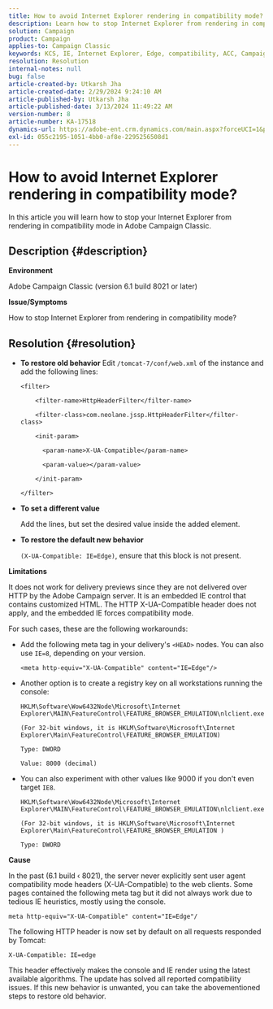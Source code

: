 ```yaml
---
title: How to avoid Internet Explorer rendering in compatibility mode?
description: Learn how to stop Internet Explorer from rendering in compatibility mode in Adobe Campaign Classic.
solution: Campaign
product: Campaign
applies-to: Campaign Classic
keywords: KCS, IE, Internet Explorer, Edge, compatibility, ACC, Campaign Classic
resolution: Resolution
internal-notes: null
bug: false
article-created-by: Utkarsh Jha
article-created-date: 2/29/2024 9:24:10 AM
article-published-by: Utkarsh Jha
article-published-date: 3/13/2024 11:49:22 AM
version-number: 8
article-number: KA-17518
dynamics-url: https://adobe-ent.crm.dynamics.com/main.aspx?forceUCI=1&pagetype=entityrecord&etn=knowledgearticle&id=3f94054a-e4d6-ee11-9079-6045bd0067ea
exl-id: 055c2195-1051-4bb0-af8e-2295256508d1
---
```

# How to avoid Internet Explorer rendering in compatibility mode?


In this article you will learn how to stop your Internet Explorer from rendering in compatibility mode in Adobe Campaign Classic.

## Description {#description}


<b>Environment</b>

Adobe Campaign Classic (version 6.1 build 8021 or later)

<b>Issue/Symptoms</b>

How to stop Internet Explorer from rendering in compatibility mode?


## Resolution {#resolution}


- <b>To restore old behavior</b>
    Edit `/tomcat-7/conf/web.xml` of the instance and add the following lines:


    ```
    <filter>
    
        <filter-name>HttpHeaderFilter</filter-name>
    
        <filter-class>com.neolane.jssp.HttpHeaderFilter</filter-
    class>
    
        <init-param>
    
          <param-name>X-UA-Compatible</param-name>
    
          <param-value></param-value>
    
        </init-param>
    
    </filter>
    ```



    
- <b>To set a different value</b>

    Add the lines, but set the desired value inside the added element.
- <b>To restore the default new behavior</b>

    `(X-UA-Compatible: IE=Edge)`, ensure that this block is not present.


<b>Limitations</b>

It does not work for delivery previews since they are not delivered over HTTP by the Adobe Campaign server. It is an embedded IE control that contains customized HTML. The HTTP X-UA-Compatible header does not apply, and the embedded IE forces compatibility mode.

For such cases, these are the following workarounds:

- Add the following meta tag in your delivery's `<HEAD>` nodes. You can also use `IE=8`, depending on your version.


    ```
    <meta http-equiv="X-UA-Compatible" content="IE=Edge"/>
    ```



    
- Another option is to create a registry key on all workstations running the console:


    ```
    HKLM\Software\Wow6432Node\Microsoft\Internet Explorer\MAIN\FeatureControl\FEATURE_BROWSER_EMULATION\nlclient.exe
    
    (For 32-bit windows, it is HKLM\Software\Microsoft\Internet Explorer\Main\FeatureControl\FEATURE_BROWSER_EMULATION)
    
    Type: DWORD
    
    Value: 8000 (decimal)
    ```



    
- You can also experiment with other values like 9000 if you don't even target `IE8`.

    ```
    HKLM\Software\Wow6432Node\Microsoft\Internet Explorer\MAIN\FeatureControl\FEATURE_BROWSER_EMULATION\nlclient.exe
    
    (For 32-bit windows, it is HKLM\Software\Microsoft\Internet Explorer\Main\FeatureControl\FEATURE_BROWSER_EMULATION )
    
    Type: DWORD
    ```


<b>Cause</b>

In the past (6.1 build ‹ 8021), the server never explicitly sent user agent compatibility mode headers (X-UA-Compatible) to the web clients. Some pages contained the following meta tag but it did not always work due to tedious IE heuristics, mostly using the console.


```
meta http-equiv="X-UA-Compatible" content="IE=Edge"/
```


The following HTTP header is now set by default on all requests responded by Tomcat:


```
X-UA-Compatible: IE=edge
```


This header effectively makes the console and IE render using the latest available algorithms. The update has solved all reported compatibility issues. If this new behavior is unwanted, you can take the abovementioned steps to restore old behavior.
